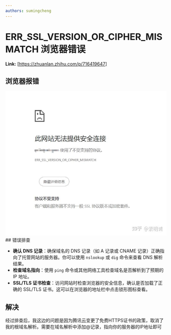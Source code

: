 ```yaml
---
authors: sumingcheng
---
```

# ERR_SSL_VERSION_OR_CIPHER_MISMATCH 浏览器错误



 **Link:** [https://zhuanlan.zhihu.com/p/716419647]

## 浏览器报错  
![3c0d433cb25597abcf9d8fd57760a079](../image/3c0d433cb25597abcf9d8fd57760a079.jpg)## 错误排查  

* **确认 DNS 记录**：确保域名的 DNS 记录（如 A 记录或 CNAME 记录）正确指向了托管网站的服务器。你可以使用 `nslookup` 或 `dig` 命令来查看 DNS 解析结果。
* **检查域名指向**：使用 `ping` 命令或其他网络工具检查域名是否解析到了预期的 IP 地址。
* **SSL/TLS 证书检查**：访问网站时检查浏览器的安全信息，确认是否加载了正确的 SSL/TLS 证书。这可以在浏览器的地址栏中点击锁形图标查看。

## 解决  

经过排查后，我这边的问题是因为腾讯云变更了免费HTTPS证书的政策，取消了我的根域名解析。需要在域名解析中添加@记录，指向你的服务器的IP地址即可

